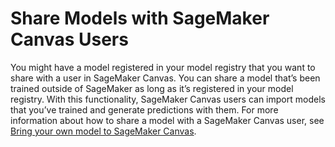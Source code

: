 # Share Models with SageMaker Canvas Users<a name="model-registry-share-canvas"></a>

You might have a model registered in your model registry that you want to share with a user in SageMaker Canvas\. You can share a model that’s been trained outside of SageMaker as long as it’s registered in your model registry\. With this functionality, SageMaker Canvas users can import models that you’ve trained and generate predictions with them\. For more information about how to share a model with a SageMaker Canvas user, see [Bring your own model to SageMaker Canvas](canvas-byom.md)\.